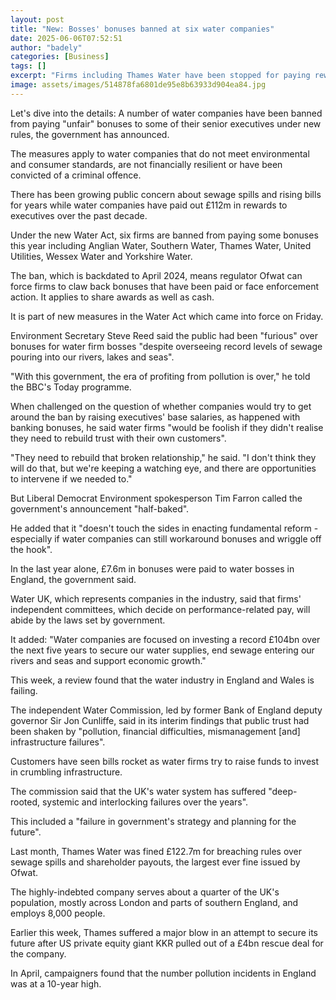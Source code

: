 ```yaml
---
layout: post
title: "New: Bosses' bonuses banned at six water companies"
date: 2025-06-06T07:52:51
author: "badely"
categories: [Business]
tags: []
excerpt: "Firms including Thames Water have been stopped for paying rewards to executives under new rules."
image: assets/images/514878fa6801de95e8b63933d904ea84.jpg
---
```


Let's dive into the details: A number of water companies have been banned from paying "unfair" bonuses to some of their senior executives under new rules, the government has announced.

The measures apply to water companies that do not meet environmental and consumer standards, are not financially resilient or have been convicted of a criminal offence.

There has been growing public concern about sewage spills and rising bills for years while water companies have paid out £112m in rewards to executives over the past decade. 

Under the new Water Act, six firms are banned from paying some bonuses this year including Anglian Water, Southern Water, Thames Water, United Utilities, Wessex Water and Yorkshire Water.

The ban, which is backdated to April 2024, means regulator Ofwat can force firms to claw back bonuses that have been paid or face enforcement action. It applies to share awards as well as cash.

It is part of new measures in the Water Act which came into force on Friday.

Environment Secretary Steve Reed said the public had been "furious" over bonuses for water firm bosses "despite overseeing record levels of sewage pouring into our rivers, lakes and seas".

"With this government, the era of profiting from pollution is over," he told the BBC's Today programme.

When challenged on the question of whether companies would try to get around the ban by raising executives' base salaries, as happened with banking bonuses, he said water firms "would be foolish if they didn't realise they need to rebuild trust with their own customers".

"They need to rebuild that broken relationship," he said. "I don't think they will do that, but we're keeping a watching eye, and there are opportunities to intervene if we needed to."

But Liberal Democrat Environment spokesperson Tim Farron called the government's announcement "half-baked".

He added that it "doesn't touch the sides in enacting fundamental reform - especially if water companies can still workaround bonuses and wriggle off the hook".

In the last year alone, £7.6m in bonuses were paid to water bosses in England, the government said.

Water UK, which represents companies in the industry, said that firms' independent committees, which decide on performance-related pay, will abide by the laws set by government.

It added: "Water companies are focused on investing a record £104bn over the next five years to secure our water supplies, end sewage entering our rivers and seas and support economic growth."

This week, a review found that the water industry in England and Wales is failing.

The independent Water Commission, led by former Bank of England deputy governor Sir Jon Cunliffe, said in its interim findings that public trust had been shaken by "pollution, financial difficulties, mismanagement [and] infrastructure failures".

Customers have seen bills rocket as water firms try to raise funds to invest in crumbling infrastructure.

The commission said that the UK's water system has suffered "deep-rooted, systemic and interlocking failures over the years".

This included a "failure in government's strategy and planning for the future".

Last month, Thames Water was fined £122.7m for breaching rules over sewage spills and shareholder payouts, the largest ever fine issued by Ofwat.

The highly-indebted company serves about a quarter of the UK's population, mostly across London and parts of southern England, and employs 8,000 people.

Earlier this week, Thames suffered a major blow in an attempt to secure its future after US private equity giant KKR pulled out of a £4bn rescue deal for the company.

In April, campaigners found that the number pollution incidents in England was at a 10-year high.


